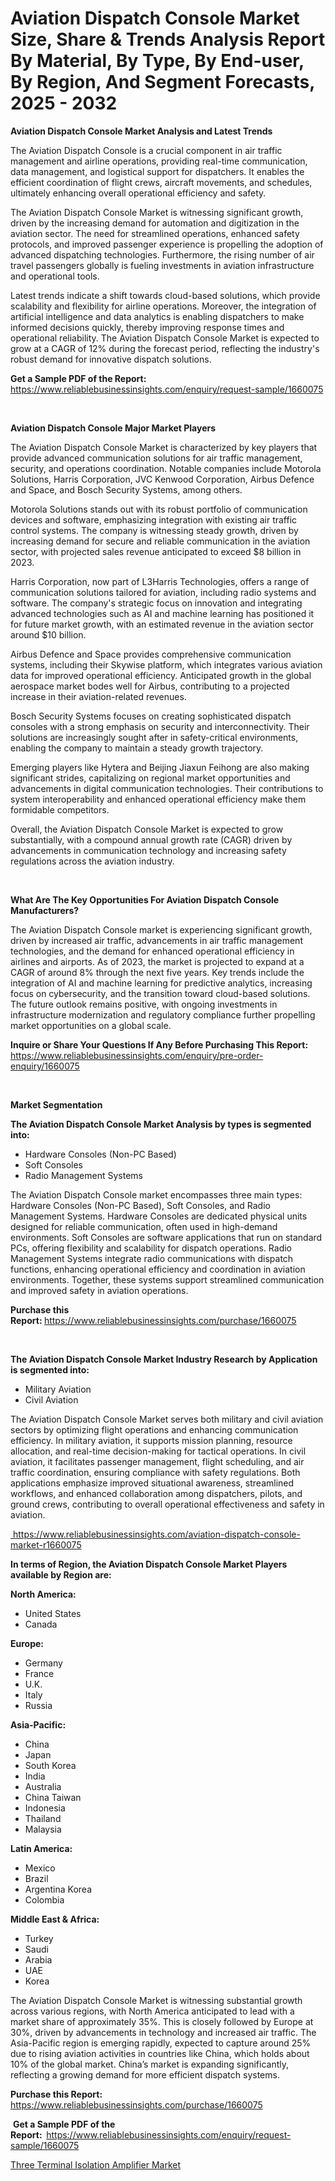 <p><h1>Aviation Dispatch Console Market Size, Share & Trends Analysis Report By Material, By Type, By End-user, By Region, And Segment Forecasts, 2025 - 2032</h1></p><p><strong>Aviation Dispatch Console Market Analysis and Latest Trends</strong></p>
<p><p>The Aviation Dispatch Console is a crucial component in air traffic management and airline operations, providing real-time communication, data management, and logistical support for dispatchers. It enables the efficient coordination of flight crews, aircraft movements, and schedules, ultimately enhancing overall operational efficiency and safety. </p><p>The Aviation Dispatch Console Market is witnessing significant growth, driven by the increasing demand for automation and digitization in the aviation sector. The need for streamlined operations, enhanced safety protocols, and improved passenger experience is propelling the adoption of advanced dispatching technologies. Furthermore, the rising number of air travel passengers globally is fueling investments in aviation infrastructure and operational tools.</p><p>Latest trends indicate a shift towards cloud-based solutions, which provide scalability and flexibility for airline operations. Moreover, the integration of artificial intelligence and data analytics is enabling dispatchers to make informed decisions quickly, thereby improving response times and operational reliability. The Aviation Dispatch Console Market is expected to grow at a CAGR of 12% during the forecast period, reflecting the industry's robust demand for innovative dispatch solutions.</p></p>
<p><strong>Get a Sample PDF of the Report:&nbsp;</strong> <a href="https://www.reliablebusinessinsights.com/enquiry/request-sample/1660075?utm_campaign=3273&utm_medium=2&utm_source=Github&utm_content=ia&utm_term=29032025&utm_id=aviation-dispatch-console">https://www.reliablebusinessinsights.com/enquiry/request-sample/1660075</a></p>
<p>&nbsp;</p>
<p><strong>Aviation Dispatch Console Major Market Players</strong></p>
<p><p>The Aviation Dispatch Console Market is characterized by key players that provide advanced communication solutions for air traffic management, security, and operations coordination. Notable companies include Motorola Solutions, Harris Corporation, JVC Kenwood Corporation, Airbus Defence and Space, and Bosch Security Systems, among others.</p><p>Motorola Solutions stands out with its robust portfolio of communication devices and software, emphasizing integration with existing air traffic control systems. The company is witnessing steady growth, driven by increasing demand for secure and reliable communication in the aviation sector, with projected sales revenue anticipated to exceed $8 billion in 2023.</p><p>Harris Corporation, now part of L3Harris Technologies, offers a range of communication solutions tailored for aviation, including radio systems and software. The company's strategic focus on innovation and integrating advanced technologies such as AI and machine learning has positioned it for future market growth, with an estimated revenue in the aviation sector around $10 billion.</p><p>Airbus Defence and Space provides comprehensive communication systems, including their Skywise platform, which integrates various aviation data for improved operational efficiency. Anticipated growth in the global aerospace market bodes well for Airbus, contributing to a projected increase in their aviation-related revenues.</p><p>Bosch Security Systems focuses on creating sophisticated dispatch consoles with a strong emphasis on security and interconnectivity. Their solutions are increasingly sought after in safety-critical environments, enabling the company to maintain a steady growth trajectory.</p><p>Emerging players like Hytera and Beijing Jiaxun Feihong are also making significant strides, capitalizing on regional market opportunities and advancements in digital communication technologies. Their contributions to system interoperability and enhanced operational efficiency make them formidable competitors.</p><p>Overall, the Aviation Dispatch Console Market is expected to grow substantially, with a compound annual growth rate (CAGR) driven by advancements in communication technology and increasing safety regulations across the aviation industry.</p></p>
<p>&nbsp;</p>
<p><strong>What Are The Key Opportunities For Aviation Dispatch Console Manufacturers?</strong></p>
<p><p>The Aviation Dispatch Console market is experiencing significant growth, driven by increased air traffic, advancements in air traffic management technologies, and the demand for enhanced operational efficiency in airlines and airports. As of 2023, the market is projected to expand at a CAGR of around 8% through the next five years. Key trends include the integration of AI and machine learning for predictive analytics, increasing focus on cybersecurity, and the transition toward cloud-based solutions. The future outlook remains positive, with ongoing investments in infrastructure modernization and regulatory compliance further propelling market opportunities on a global scale.</p></p>
<p><strong>Inquire or Share Your Questions If Any Before Purchasing This Report:</strong> <a href="https://www.reliablebusinessinsights.com/enquiry/pre-order-enquiry/1660075?utm_campaign=3273&utm_medium=2&utm_source=Github&utm_content=ia&utm_term=29032025&utm_id=aviation-dispatch-console">https://www.reliablebusinessinsights.com/enquiry/pre-order-enquiry/1660075</a></p>
<p>&nbsp;</p>
<p><strong>Market Segmentation</strong></p>
<p><strong>The Aviation Dispatch Console Market Analysis by types is segmented into:</strong></p>
<p><ul><li>Hardware Consoles (Non-PC Based)</li><li>Soft Consoles</li><li>Radio Management Systems</li></ul></p>
<p><p>The Aviation Dispatch Console market encompasses three main types: Hardware Consoles (Non-PC Based), Soft Consoles, and Radio Management Systems. Hardware Consoles are dedicated physical units designed for reliable communication, often used in high-demand environments. Soft Consoles are software applications that run on standard PCs, offering flexibility and scalability for dispatch operations. Radio Management Systems integrate radio communications with dispatch functions, enhancing operational efficiency and coordination in aviation environments. Together, these systems support streamlined communication and improved safety in aviation operations.</p></p>
<p><strong>Purchase this Report:&nbsp;</strong><a href="https://www.reliablebusinessinsights.com/purchase/1660075?utm_campaign=3273&utm_medium=2&utm_source=Github&utm_content=ia&utm_term=29032025&utm_id=aviation-dispatch-console">https://www.reliablebusinessinsights.com/purchase/1660075</a></p>
<p>&nbsp;</p>
<p><strong>The Aviation Dispatch Console Market Industry Research by Application is segmented into:</strong></p>
<p><ul><li>Military Aviation</li><li>Civil Aviation</li></ul></p>
<p><p>The Aviation Dispatch Console Market serves both military and civil aviation sectors by optimizing flight operations and enhancing communication efficiency. In military aviation, it supports mission planning, resource allocation, and real-time decision-making for tactical operations. In civil aviation, it facilitates passenger management, flight scheduling, and air traffic coordination, ensuring compliance with safety regulations. Both applications emphasize improved situational awareness, streamlined workflows, and enhanced collaboration among dispatchers, pilots, and ground crews, contributing to overall operational effectiveness and safety in aviation.</p></p>
<p><a href="https://www.reliablebusinessinsights.com/aviation-dispatch-console-market-r1660075?utm_campaign=3273&utm_medium=2&utm_source=Github&utm_content=ia&utm_term=29032025&utm_id=aviation-dispatch-console">&nbsp;https://www.reliablebusinessinsights.com/aviation-dispatch-console-market-r1660075</a></p>
<p><strong>In terms of Region, the Aviation Dispatch Console Market Players available by Region are:</strong></p>
<p>
    <p> <strong> North America: </strong>
        <ul>
            <li>United States</li>
            <li>Canada</li>
        </ul>
        </p> 
    <p> <strong> Europe: </strong>
        <ul>
            <li>Germany</li>
            <li>France</li>
            <li>U.K.</li>
            <li>Italy</li>
            <li>Russia</li>
        </ul>
        </p> 
    <p> <strong> Asia-Pacific: </strong>
        <ul>
            <li>China</li>
            <li>Japan</li>
            <li>South Korea</li>
            <li>India</li>
            <li>Australia</li>
            <li>China Taiwan</li>
            <li>Indonesia</li>
            <li>Thailand</li>
            <li>Malaysia</li>
        </ul>
        </p> 
    <p> <strong> Latin America: </strong>
        <ul>
            <li>Mexico</li>
            <li>Brazil</li>
            <li>Argentina Korea</li>
            <li>Colombia</li>
        </ul>
        </p> 
    <p> <strong> Middle East & Africa: </strong>
        <ul>
            <li>Turkey</li>
            <li>Saudi</li>
            <li>Arabia</li>
            <li>UAE</li>
            <li>Korea</li>
        </ul>
    </p>
    </p>
<p><p>The Aviation Dispatch Console Market is witnessing substantial growth across various regions, with North America anticipated to lead with a market share of approximately 35%. This is closely followed by Europe at 30%, driven by advancements in technology and increased air traffic. The Asia-Pacific region is emerging rapidly, expected to capture around 25% due to rising aviation activities in countries like China, which holds about 10% of the global market. China’s market is expanding significantly, reflecting a growing demand for more efficient dispatch systems.</p></p>
<p><strong>Purchase this Report: </strong><a href="https://www.reliablebusinessinsights.com/purchase/1660075?utm_campaign=3273&utm_medium=2&utm_source=Github&utm_content=ia&utm_term=29032025&utm_id=aviation-dispatch-console">https://www.reliablebusinessinsights.com/purchase/1660075</a></p>
<p>&nbsp;<strong>Get a Sample PDF of the Report:&nbsp;&nbsp;</strong><a href="https://www.reliablebusinessinsights.com/enquiry/request-sample/1660075?utm_campaign=3273&utm_medium=2&utm_source=Github&utm_content=ia&utm_term=29032025&utm_id=aviation-dispatch-console">https://www.reliablebusinessinsights.com/enquiry/request-sample/1660075</a></p>
<p><strong></strong></p>
<p><p><a href="https://github.com/alejnaouare/Market-Research-Report-List-1/blob/main/three-terminal-isolation-amplifier-market.md?utm_campaign=3273&utm_medium=2&utm_source=Github&utm_content=ia&utm_term=29032025&utm_id=aviation-dispatch-console">Three Terminal Isolation Amplifier Market</a></p></p>